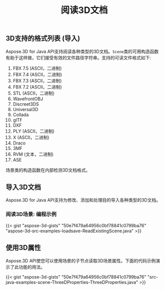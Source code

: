 ﻿---
title: 阅读3D文档
type: docs
weight: 30
url: /zh/java/read-3d-document/
description: Aspose.3D for Java API支持阅读各种类型的3D文档。
---
## **3D支持的格式列表 (导入)**
Aspose.3D for Java API支持阅读各种类型的3D文档。`Scene`类的可用构造函数有助于这样做，它们接受有效的文件路径字符串。支持的可读文件格式如下:

1. FBX 7.5 (ASCII，二进制)
1. FBX 7.4 (ASCII，二进制)
1. FBX 7.3 (ASCII，二进制)
1. FBX 7.2 (ASCII，二进制)
1. STL (ASCII，二进制)
1. WavefrontOBJ
1. Discreet3DS
1. Universal3D
1. Collada
1. glTF
1. DXF
1. PLY (ASCII，二进制)
1. X (ASCII，二进制)
1. Draco
1. 3MF
1. RVM (文本，二进制)
1. ASE

场景类的构造函数在内部检测3D文档格式。
## **导入3D文档**
Aspose.3D for Java API支持为修改、添加和处理目的导入各种类型的3D文档。
### **阅读3D场景: 编程示例**
{{< gist "aspose-3d-gists" "50e7f479a64956c0bf78841c0799ba76" "aspose-3d-src-examples-loadsave-ReadExistingScene.java" >}}
## **使用3D属性**
Aspose.3D API使您可以使用场景的子节点读取3D场景属性。下面的代码示例演示了此功能的用法。

{{< gist "aspose-3d-gists" "50e7f479a64956c0bf78841c0799ba76" "src-java-examples-scene-ThreeDProperties-ThreeDProperties.java" >}}


